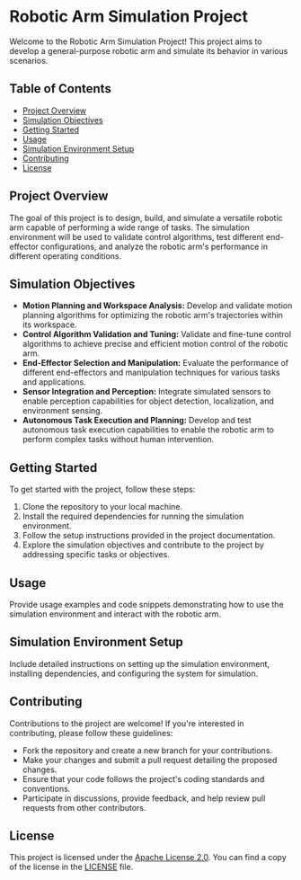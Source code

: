 # Robotic Arm Simulation Project

Welcome to the Robotic Arm Simulation Project! This project aims to develop a general-purpose robotic arm and simulate its behavior in various scenarios.

## Table of Contents

- [Project Overview](#project-overview)
- [Simulation Objectives](#simulation-objectives)
- [Getting Started](#getting-started)
- [Usage](#usage)
- [Simulation Environment Setup](#simulation-environment-setup)
- [Contributing](#contributing)
- [License](#license)

## Project Overview

The goal of this project is to design, build, and simulate a versatile robotic arm capable of performing a wide range of tasks. The simulation environment will be used to validate control algorithms, test different end-effector configurations, and analyze the robotic arm's performance in different operating conditions.

## Simulation Objectives

- **Motion Planning and Workspace Analysis:** Develop and validate motion planning algorithms for optimizing the robotic arm's trajectories within its workspace.
- **Control Algorithm Validation and Tuning:** Validate and fine-tune control algorithms to achieve precise and efficient motion control of the robotic arm.
- **End-Effector Selection and Manipulation:** Evaluate the performance of different end-effectors and manipulation techniques for various tasks and applications.
- **Sensor Integration and Perception:** Integrate simulated sensors to enable perception capabilities for object detection, localization, and environment sensing.
- **Autonomous Task Execution and Planning:** Develop and test autonomous task execution capabilities to enable the robotic arm to perform complex tasks without human intervention.

## Getting Started

To get started with the project, follow these steps:

1. Clone the repository to your local machine.
2. Install the required dependencies for running the simulation environment.
3. Follow the setup instructions provided in the project documentation.
4. Explore the simulation objectives and contribute to the project by addressing specific tasks or objectives.

## Usage

Provide usage examples and code snippets demonstrating how to use the simulation environment and interact with the robotic arm.

## Simulation Environment Setup

Include detailed instructions on setting up the simulation environment, installing dependencies, and configuring the system for simulation.

## Contributing

Contributions to the project are welcome! If you're interested in contributing, please follow these guidelines:

- Fork the repository and create a new branch for your contributions.
- Make your changes and submit a pull request detailing the proposed changes.
- Ensure that your code follows the project's coding standards and conventions.
- Participate in discussions, provide feedback, and help review pull requests from other contributors.

## License

This project is licensed under the [Apache License 2.0](LICENSE). You can find a copy of the license in the [LICENSE](LICENSE) file.


